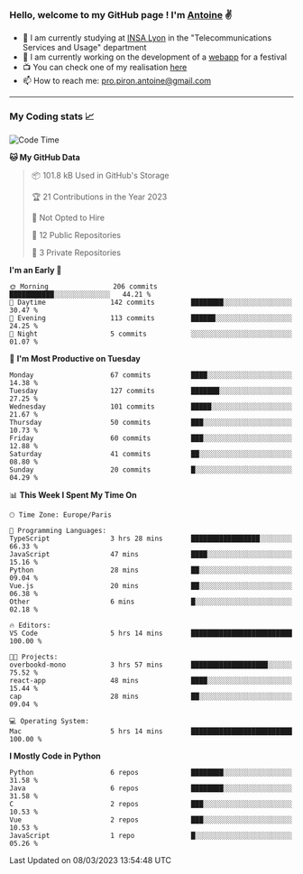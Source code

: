 ### Hello, welcome to my GitHub page ! I'm [Antoine](https://github.com/AntoinePiron) ✌️

- 🌱 I am currently studying at [INSA Lyon](https://www.insa-lyon.fr) in the "Telecommunications Services and Usage" department
- 🔭 I am currently working on the development of a [webapp](https://github.com/24HeuresINSA/Overbookd) for a festival
- 📺 You can check one of my realisation [here](https://astustc.fr)
- 📫 How to reach me: [pro.piron.antoine@gmail.com](mailto:pro.piron.antoine@gmail.com)

---

### My Coding stats 📈
<!--START_SECTION:waka-->
![Code Time](http://img.shields.io/badge/Code%20Time-48%20hrs%2017%20mins-blue)

**🐱 My GitHub Data** 

> 📦 101.8 kB Used in GitHub's Storage 
 > 
> 🏆 21 Contributions in the Year 2023
 > 
> 🚫 Not Opted to Hire
 > 
> 📜 12 Public Repositories 
 > 
> 🔑 3 Private Repositories 
 > 
**I'm an Early 🐤** 

```text
🌞 Morning                206 commits         ███████████░░░░░░░░░░░░░░   44.21 % 
🌆 Daytime                142 commits         ████████░░░░░░░░░░░░░░░░░   30.47 % 
🌃 Evening                113 commits         ██████░░░░░░░░░░░░░░░░░░░   24.25 % 
🌙 Night                  5 commits           ░░░░░░░░░░░░░░░░░░░░░░░░░   01.07 % 
```
📅 **I'm Most Productive on Tuesday** 

```text
Monday                   67 commits          ████░░░░░░░░░░░░░░░░░░░░░   14.38 % 
Tuesday                  127 commits         ███████░░░░░░░░░░░░░░░░░░   27.25 % 
Wednesday                101 commits         █████░░░░░░░░░░░░░░░░░░░░   21.67 % 
Thursday                 50 commits          ███░░░░░░░░░░░░░░░░░░░░░░   10.73 % 
Friday                   60 commits          ███░░░░░░░░░░░░░░░░░░░░░░   12.88 % 
Saturday                 41 commits          ██░░░░░░░░░░░░░░░░░░░░░░░   08.80 % 
Sunday                   20 commits          █░░░░░░░░░░░░░░░░░░░░░░░░   04.29 % 
```


📊 **This Week I Spent My Time On** 

```text
🕑︎ Time Zone: Europe/Paris

💬 Programming Languages: 
TypeScript               3 hrs 28 mins       █████████████████░░░░░░░░   66.33 % 
JavaScript               47 mins             ████░░░░░░░░░░░░░░░░░░░░░   15.16 % 
Python                   28 mins             ██░░░░░░░░░░░░░░░░░░░░░░░   09.04 % 
Vue.js                   20 mins             ██░░░░░░░░░░░░░░░░░░░░░░░   06.38 % 
Other                    6 mins              █░░░░░░░░░░░░░░░░░░░░░░░░   02.18 % 

🔥 Editors: 
VS Code                  5 hrs 14 mins       █████████████████████████   100.00 % 

🐱‍💻 Projects: 
overbookd-mono           3 hrs 57 mins       ███████████████████░░░░░░   75.52 % 
react-app                48 mins             ████░░░░░░░░░░░░░░░░░░░░░   15.44 % 
cap                      28 mins             ██░░░░░░░░░░░░░░░░░░░░░░░   09.04 % 

💻 Operating System: 
Mac                      5 hrs 14 mins       █████████████████████████   100.00 % 
```

**I Mostly Code in Python** 

```text
Python                   6 repos             ████████░░░░░░░░░░░░░░░░░   31.58 % 
Java                     6 repos             ████████░░░░░░░░░░░░░░░░░   31.58 % 
C                        2 repos             ███░░░░░░░░░░░░░░░░░░░░░░   10.53 % 
Vue                      2 repos             ███░░░░░░░░░░░░░░░░░░░░░░   10.53 % 
JavaScript               1 repo              █░░░░░░░░░░░░░░░░░░░░░░░░   05.26 % 
```




 Last Updated on 08/03/2023 13:54:48 UTC
<!--END_SECTION:waka-->
